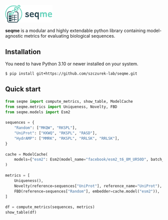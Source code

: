 <p align="left">
    <img src="docs/_static/logo_title.svg" alt="seqme logo" width="30%">
</p>

**seqme** is a modular and highly extendable python library containing model-agnostic metrics for evaluating biological sequences.

## Installation

You need to have Python 3.10 or newer installed on your system.

```bash
$ pip install git+https://github.com/szczurek-lab/seqme.git
```

## Quick start

```python
from seqme import compute_metrics, show_table, ModelCache
from seqme.metrics import Uniqueness, Novelty, FBD
from seqme.models import Esm2

sequences = {
    "Random": ["MKQW", "RKSPL"],
    "UniProt": ["KKWQ", "RKSPL", "RASD"],
    "HydrAMP": ["MMRK", "RKSPL", "RRLSK", "RRLSK"],
}

cache = ModelCache(
    models={"esm2": Esm2(model_name="facebook/esm2_t6_8M_UR50D", batch_size=256, device="cpu")}
)

metrics = [
    Uniqueness(),
    Novelty(reference=sequences["UniProt"], reference_name="UniProt"),
    FBD(reference=sequences["Random"], embedder=cache.model("esm2")),
]

df = compute_metrics(sequences, metrics)
show_table(df)
```
